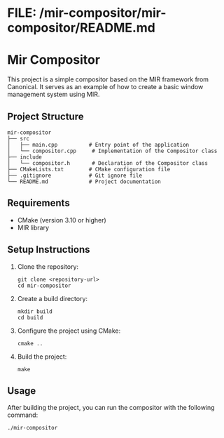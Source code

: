 # FILE: /mir-compositor/mir-compositor/README.md

# Mir Compositor

This project is a simple compositor based on the MIR framework from Canonical. It serves as an example of how to create a basic window management system using MIR.

## Project Structure

```
mir-compositor
├── src
│   ├── main.cpp          # Entry point of the application
│   └── compositor.cpp     # Implementation of the Compositor class
├── include
│   └── compositor.h       # Declaration of the Compositor class
├── CMakeLists.txt        # CMake configuration file
├── .gitignore            # Git ignore file
└── README.md             # Project documentation
```

## Requirements

- CMake (version 3.10 or higher)
- MIR library

## Setup Instructions

1. Clone the repository:
   ```
   git clone <repository-url>
   cd mir-compositor
   ```

2. Create a build directory:
   ```
   mkdir build
   cd build
   ```

3. Configure the project using CMake:
   ```
   cmake ..
   ```

4. Build the project:
   ```
   make
   ```

## Usage

After building the project, you can run the compositor with the following command:
```
./mir-compositor
```
